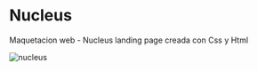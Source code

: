 # Nucleus
Maquetacion web - Nucleus 
landing page creada con Css y Html

![nucleus](https://github.com/ingMarcosOrtiz/Nucleus/assets/19525887/e003dfe5-4ca8-48a1-8397-7d2ad5d9411f)

